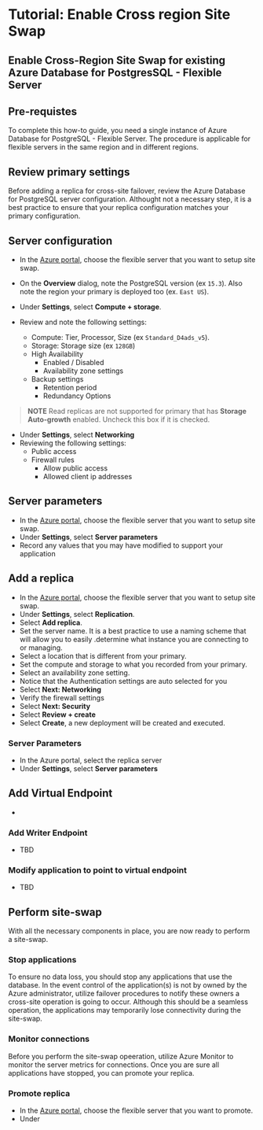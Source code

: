 
# Tutorial: Enable Cross region Site Swap

## Enable Cross-Region Site Swap for existing Azure Database for PostgresSQL - Flexible Server

## Pre-requistes

To complete this how-to guide, you need a single instance of Azure Database for PostgreSQL - Flexible Server. The procedure is applicable for flexible servers in the same region and in different regions.

## Review primary settings

Before adding a replica for cross-site failover, review the Azure Database for PostgreSQL server configuration.  Althought not a necessary step, it is a best practice to ensure that your replica configuration matches your primary configuration.

## Server configuration

- In the [Azure portal](https://portal.azure.com/), choose the flexible server that you want to setup site swap.
- On the **Overview** dialog, note the PostgreSQL version (ex `15.3`).  Also note the region your primary is deployed too (ex. `East US`).
- Under **Settings**, select **Compute + storage**.
- Review and note the following settings:

    - Compute: Tier, Processor, Size (ex `Standard_D4ads_v5`).
    - Storage: Storage size (ex `128GB`)
    - High Availability
      - Enabled / Disabled
      - Availability zone settings
    - Backup settings
      - Retention period
      - Redundancy Options

> **NOTE** Read replicas are not supported for primary that has **Storage Auto-growth** enabled.  Uncheck this box if it is checked.
    
- Under **Settings**, select **Networking**
- Reviewing the following settings:
    - Public access
    - Firewall rules
      - Allow public access
      - Allowed client ip addresses

## Server parameters

- In the [Azure portal](https://portal.azure.com/), choose the flexible server that you want to setup site swap.
- Under **Settings**, select **Server parameters**
- Record any values that you may have modified to support your application

## Add a replica

- In the [Azure portal](https://portal.azure.com/), choose the flexible server that you want to setup site swap.
- Under **Settings**, select **Replication**.
- Select **Add replica**.
- Set the server name.  It is a best practice to use a naming scheme that will allow you to easily .determine what instance you are connecting to or managing.
- Select a location that is different from your primary.
- Set the compute and storage to what you recorded from your primary.
- Select an availability zone setting.
- Notice that the Authentication settings are auto selected for you
- Select **Next: Networking**
- Verify the firewall settings
- Select **Next: Security**
- Select **Review + create**
- Select **Create**, a new deployment will be created and executed.

### Server Parameters

- In the Azure portal, select the replica server
- Under **Settings**, select **Server parameters**

## Add Virtual Endpoint

- 

### Add Writer Endpoint

- TBD

### Modify application to point to virtual endpoint

- TBD

## Perform site-swap

With all the necessary components in place, you are now ready to perform a site-swap.

### Stop applications

To ensure no data loss, you should stop any applications that use the database.  In the event control of the application(s) is not by owned by the Azure administrator, utilize failover procedures to notify these owners a cross-site operation is going to occur.  Although this should be a seamless operation, the applications may temporarily lose connectivity during the site-swap.

### Monitor connections

Before you perform the site-swap opeeration, utilize Azure Monitor to monitor the server metrics for connections.  Once you are sure all applications have stopped, you can promote your replica.

### Promote replica

- In the [Azure portal](https://portal.azure.com/), choose the flexible server that you want to promote.
- Under
